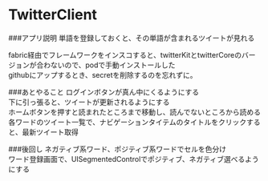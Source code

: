 # TwitterClient

###アプリ説明
単語を登録しておくと、その単語が含まれるツイートが見れる  	

fabric経由でフレームワークをインスコすると、twitterKitとtwitterCoreのバージョンが合わないので、podで手動インストールした  
githubにアップするとき、secretを削除するのを忘れずに。

###あとやること
ログインボタンが真ん中にくるようにする  
下に引っ張ると、ツイートが更新されるようにする  
ホームボタンを押すと読まれたところまで移動し、読んでないところから読める  
各ワードのツイート一覧で、ナビゲーションタイテムのタイトルをクリックすると、最新ツイート取得  

###後回し
ネガティブ系ワード、ポジティブ系ワードでセルを色分け  
ワード登録画面で、UISegmentedControlでポジティブ、ネガティブ選べるようにする